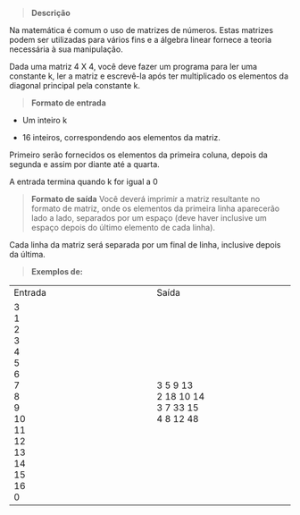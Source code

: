 > **Descrição**

Na matemática é comum o uso de matrizes de números. Estas matrizes podem ser utilizadas para vários fins e a álgebra linear fornece a teoria necessária à sua manipulação.

Dada uma matriz 4 X 4, você deve fazer um programa para ler uma constante k, ler a matriz e escrevê-la após ter multiplicado os elementos da diagonal principal pela constante k.

> **Formato de entrada**
- Um inteiro k

- 16 inteiros, correspondendo aos elementos da matriz.

Primeiro serão fornecidos os elementos da primeira coluna, depois da segunda e assim por diante até a quarta.

A entrada termina quando k for igual a 0
> **Formato de saída**
Você deverá imprimir a matriz resultante no formato de matriz, onde os elementos da primeira linha aparecerão lado a lado, separados por um espaço (deve haver inclusive um espaço depois do último elemento de cada linha).

Cada linha da matriz será separada por um final de linha, inclusive depois da última.

> **Exemplos de:**
<table>
  <tr>
    <td width="420">
      Entrada
    </td>
    <td width="420">
      Saída
    </td>
  </tr>
  <tr>
    <td>
      <div>
        3<br>
        1<br>
        2<br>
        3<br>
        4<br>
        5<br>
        6<br>
        7<br>
        8<br>
        9<br>
        10<br>
        11<br>
        12<br>
        13<br>
        14<br>
        15<br>
        16<br>
        0<br>
      </div>
    </td>
    <td>
      <div>
        3 5 9 13<br>
        2 18 10 14<br>
        3 7 33 15<br>
        4 8 12 48<br>
      </div>
    </td>
  </tr>
</table>
